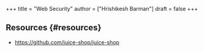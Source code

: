 +++
title = "Web Security"
author = ["Hrishikesh Barman"]
draft = false
+++

## Resources {#resources}

-   <https://github.com/juice-shop/juice-shop>

